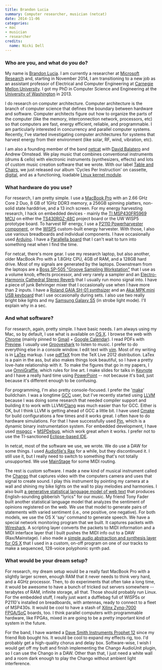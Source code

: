 ```yaml
---
title: Brandon Lucia
summary: Computer researcher, musician (netcat)
date: 2014-11-06
categories:
- mac
- musician
- researcher
credits:
  name: Nicki Dell
---
```


### Who are you, and what do you do?

My name is [Brandon Lucia](http://brandonlucia.com/ "Brandon's website"). I am currently a researcher at [Microsoft Research](http://research.microsoft.com/en-us/ "The Microsoft Research website.") and, starting in November 2014, I am transitioning to a new job as an assistant professor of Electrical and Computer Engineering at [Carnegie Mellon University](http://cmu.edu/ "The CMU website."). I got my PhD in Computer Science and Engineering at the [University of Washington](http://washington.edu/ "The University of Washington's website.") in 2013.

I do research on computer architecture. Computer architecture is the branch of computer science that defines the boundary between hardware and software. Computer architects figure out how to organize the parts of the computer (like the memory, interconnection network, processors, etc) so that computers are fast, energy efficient, reliable, and programmable. I am particularly interested in concurrency and parallel computer systems. Recently, I've started investigating computer architectures for systems that harvest energy from their environment (like solar, RF, wind, vibration, etc). 

I am also a founding member of the band [netcat](http://netcat.co/ "The netcat website.") with [David Balatero](http://www.davidbalatero.com/ "David's website.") and Andrew Olmstead. We play music that combines conventional instruments (drums & cello) with electronic instruments (synthesizers, effects) and lots of custom music creation software that we wrote. With our label [Table and Chairs](http://www.tableandchairsmusic.com/ "The Tables and Chairs website."), we just released our album 'Cycles Per Instruction' on cassette, [digital](http://netcat.bandcamp.com/ "netcat's Bandcamp page."), and as a functioning, loadable [Linux kernel module](https://github.com/usrbinnc/netcat-cpi-kernel-module "The netcap kernel module on GitHub.").

### What hardware do you use?

For research, I am pretty simple. I use a [MacBook Pro][macbook-pro] with an 2.66 GHz Core 2 Duo, 8 GB of 1GHz DDR3 memory, a 256GB spinning platters, non-solid state harddrive, and a 13 inch screen. For my energy harvesting research, I hack on embedded devices - mainly the [TI MSP430FR5969 MCU][msp430fr5969] on either the [TS430RGZ-48C][msp-ts430rgz48c] project board or the UW WISP5 prototype board. To harvest RF energy, I use a [P2110 Powerharvester component][p2110-powerharvester-receiver], or the [WISP5][wisp] custom-built energy harvester. With those, I also use various breadboards and individual components. I have occasionally used [Arduino][]. I have a [Parallella board][parallella] that I can't wait to turn into something neat when I find the time.

For netcat, there's more gear. I use my research laptop, but also another, older MacBook Pro with a 1.8GHz CPU, 4GB of RAM, and a 128GB hard drive. Most of my signals are generated by the laptops. Downstream from the laptops are a [Boss SP-505 "Groove Sampling Workstation"][sp-505] that I use as a volume knob, effects processor, and very rarely a sampler and an [Electro-Harmonix Cathedral Stereo Reverb][cathedral] that I usually run mono signal into. I have a piece of junk Behringer mixer that I occasionally use when I have more than 2 inputs. I have a [Roland GAIA SH-01 synthsizer][gaia-sh-01] and an [Akai MPK mini USB keyboard][mpk-mini] that I use occasionally during sets. I also use two really bright bike lights and my [Samsung Galaxy S5][galaxy-s5] (in strobe light mode). I'll explain why in a sec.

### And what software?

For research, again, pretty simple. I have basic needs. I am always using my Mac, so by default, I use what is available on [OS X][macos]. I browse the web with [Chrome][] (mainly pinned to [Gmail][] + [Google Calendar][google-calendar]). I read PDFs with [Preview][]. I usually use [Grooveshark][] to listen to music. I prefer to do everything else in a console window. I edit text with [vim][]. Most of my writing is in [LaTex][] markup. I use [pdfTeX][] from the TeX Live 2012 distribution. LaTex is a pain in the ass, but also makes things look beautiful, so I have a pretty love-hate relationship with it. To make the figures that go in my papers, I use [OmniGraffle][], which rules for line art. I make slides for talks in [Keynote][] and I have a really hard time using [PowerPoint][] -- not because it's bad, just because it's different enough to be confusing.

For programming, I'm also pretty console-focused. I prefer the '[make][]' buildchain. I was a longtime [GCC][] user, but I've recently started using [LLVM][] because I was doing some research that needed compiler support and building it to work with LLVM/[Clang][] was much easier than for GCC. Either is OK, but I think LLVM is getting ahead of GCC a little bit. I have used [Cmake][] for build configurations a few times and it works great. I often have to do hardware simulations. For that I have successfully used [Pin][], which is a dynamic binary instrumentation system. For embedded development, I have used [mspgcc][] + [MSPDebug][], which work great *when* it works. I prefer not to use the TI-sanctioned [Eclipse-based IDE][eclipse].

In netcat, most of the software we use, we wrote. We do use a DAW for some things. I used [Audiofile's Rax][rax] for a while, but they discontinued it. I still use it, but I really need to switch to something that's not totally unsupported. We use [MainStage][] for some MIDI routing.

The rest is custom software. I made a new kind of musical instrument called the [Chango][] that captures video with the computers camera and uses that signal to create sound. I play this instrument by pointing my camera at a wall and shining my bike lights on the wall to play melodies and harmonies. I also built [a generative statistical language model of web text][mumbley] that produces English-sounding gibberish "lyrics" for our music. My friend Tony Fader built another statistical language model that analyzes the sentiment of opinions registered on the web. We use that model to generate pairs of statements with varied sentiment (i.e., one positive, one negative). For both models, we use the OS X 'say' command to generate speech. We have a special network monitoring program that we built. It captures packets with [Wireshark][]. A scripting layer converts the packets to MIDI information and a MIDI interface layer that I built pushes the MIDI info out to a DAW (Rax/Mainstage). I also made a [simple audio abstraction and synthesis layer for OS X][mahalo] that I used in a custom, on-off program on one of our tracks to make a sequenced, 128-voice polyphonic synth pad.

### What would be your dream setup?

For research, my dream setup would be a really fast MacBook Pro with a slightly larger screen, enough RAM that it never needs to think very hard, and a 4GHz processor. Then, to do experiments that often take a long time, it would be awesome to have a bunch of tricked out servers somewhere -- terabytes of RAM, infinite storage, all that. Those should probably run Linux. For the embedded stuff, I really just want a dufflebag full of WISP5s or P2110's installed on breadboards, with antennas, ready to connect to a fleet of MSP430s. It would be cool to have a stash of [Xilinx Zynq-7000 FPGA/SoC][zynq-7000] boards, too. I think parallel computers with programmable hardware, like FPGAs, mixed in are going to be a pretty important kind of system in the future.

For the band, I have wanted a [Dave Smith Instruments Prophet 12][prophet-12] since my friend Rob bought his. It would be cool to expand my effects rig, too. I'd probably get a high-quality chorus and delay box. Software-wise, I wish I would get off my butt and finish implementing the Chango AudioUnit plugin, so I can use the Chango in a DAW. Other than that, I just need a white wall and a room dark enough to play the Chango without ambient light interference.

[arduino]: https://www.arduino.cc/ "Open-source prototyping hardware."
[cathedral]: https://www.ehx.com/products/cathedral "A reverb effects box."
[chango]: https://brandonlucia.com/chango.html "Mac software to convert video to audio in real time."
[chrome]: https://www.google.com/intl/en/chrome/browser/ "A WebKit-based browser, where each tab runs in its own thread."
[clang]: http://clang.llvm.org/ "A C/C++ frontend for the LLVM compiler."
[cmake]: https://cmake.org/ "An open-source cross-platform build tool."
[eclipse]: https://www.eclipse.org/ "A flexible, open-source IDE."
[gaia-sh-01]: https://www.roland.com/products/en/SH-01/ "A synth."
[galaxy-s5]: https://en.wikipedia.org/wiki/Samsung_Galaxy_S5 "An Android smartphone."
[gcc]: http://gcc.gnu.org/ "Code compiler frontends."
[gmail]: https://mail.google.com/mail/ "Web-based email."
[google-calendar]: https://en.wikipedia.org/wiki/Google_Calendar "A web-based calendar client."
[grooveshark]: https://en.wikipedia.org/wiki/Grooveshark "A music streaming service."
[keynote]: https://www.apple.com/keynote/ "Presentation software for the Mac."
[latex]: https://www.latex-project.org/ "Typesetting software."
[llvm]: http://llvm.org/ "A C/C++/Objective-C compiler."
[macbook-pro]: https://www.apple.com/macbook-pro/ "A laptop."
[macos]: https://en.wikipedia.org/wiki/MacOS "An operating system for Mac hardware."
[mahalo]: https://github.com/blucia0a/mahalo/ "An abstraction library for working with low-level audio in Mac OS X."
[mainstage]: https://www.apple.com/mainstage/ "Mac software for live music playing."
[make]: http://www.gnu.org/software/make/manual/make.html "Software to prepare code for compilation."
[mpk-mini]: https://www.akaipro.com/product/mpkmini. "A small music keyboard."
[msp-ts430rgz48c]: http://www.ti.com/tool/msp-ts430rgz48c "A socket target board."
[msp430fr5969]: http://www.ti.com/product/msp430fr5969/ "A low-powered microcontroller."
[mspdebug]: https://sourceforge.net/projects/mspdebug/ "A debugger for the MSP430 MCU."
[mspgcc]: https://launchpad.net/mspgcc/ "A port of GCC for the MSP430 MCU.."
[mumbley]: https://github.com/blucia0a/Mumbley/ "A Markov-based gibberish generator."
[omnigraffle]: https://www.omnigroup.com/omnigraffle/ "Diagramming software for the Mac."
[p2110-powerharvester-receiver]: https://www.powercastco.com/products/powerharvester-receivers/ "An embedded wireless power source."
[parallella]: https://www.parallella.org/ "An open hardware/software system for parallel computing."
[pdftex]: http://www.tug.org/applications/pdftex/ "Software for creating PDFs from TeX files."
[pin]: https://software.intel.com/en-us/articles/pintool "A binary instrumentation framework."
[powerpoint]: https://products.office.com/en-us/powerpoint "Presentation software."
[preview]: https://en.wikipedia.org/wiki/Preview_(macOS) "An image viewer included of macOS."
[prophet-12]: https://www.davesmithinstruments.com/product/prophet-12-keyboard/ "A 12-voice synth."
[rax]: http://web.archive.org/web/20120819135409/http://www.audiofile-engineering.com:80/support/manuals/rx/3/html/index.html "A virtual audio rack."
[sp-505]: http://www.bossus.com/gear/productdetails.php?ProductId=175 "An audio sample and loops device."
[vim]: https://www.vim.org/ "A command-line text editor."
[wireshark]: https://www.wireshark.org/ "A network protocol analyser."
[wisp]: http://web.archive.org/web/20180918074434/http://wisp5.wikispaces.com:80/WISP%20Home "An open battery-free hardware platform."
[zynq-7000]: https://www.xilinx.com/products/silicon-devices/soc/zynq-7000.html "A system on a chip platform."
